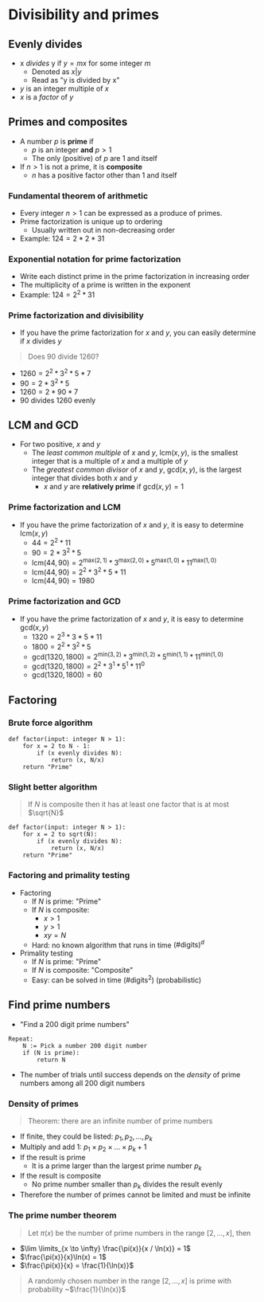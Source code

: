 # Divisibility and primes

## Evenly divides

- x *divides* y if $y = mx$ for some integer $m$
	- Denoted as $x \vert y$
	- Read as "y is divided by x"
- $y$ is an integer multiple of $x$
- $x$ is a *factor* of $y$

## Primes and composites

- A number $p$ is **prime** if
	- $p$ is an integer **and** $p > 1$
	- The only (positive) of $p$ are 1 and itself
- If $n > 1$ is not a prime, it is **composite**
	- $n$ has a positive factor other than 1 and itself

### Fundamental theorem of arithmetic

- Every integer $n > 1$ can be expressed as a produce of primes.
- Prime factorization is unique up to ordering
	- Usually written out in non-decreasing order
- Example: $124 = 2 * 2 * 31$

### Exponential notation for prime factorization

- Write each distinct prime in the prime factorization in increasing order
- The multiplicity of a prime is written in the exponent
- Example: $124 = 2^{2} * 31$

### Prime factorization and divisibility

- If you have the prime factorization for $x$ and $y$, you can easily determine if $x$ divides $y$

> Does $90$ divide $1260$?

- $1260 = 2^{2} * 3^{2} * 5 * 7$
- $90 = 2 * 3^{2} * 5$
- $1260 = 2 * 90 * 7$
- $90$ divides $1260$ evenly

## LCM and GCD

- For two positive, $x$ and $y$
	- The *least common multiple* of $x$ and $y$, $\text{lcm}(x, y)$, is the smallest integer that is a multiple of $x$ and a multiple of $y$
	- The *greatest common divisor* of $x$ and $y$, $\text{gcd}(x, y)$, is the largest integer that divides both $x$ and $y$
		- $x$ and $y$ are **relatively prime** if $\text{gcd}(x, y) = 1$

### Prime factorization and LCM

- If you have the prime factorization of $x$ and $y$, it is easy to determine $\text{lcm}(x, y)$
	- $44 = 2^{2} * 11$
	- $90 = 2 * 3^{2} * 5$
	- $\text{lcm}(44, 90) = 2^{\text{max}(2, 1)} * 3^{\text{max}(2, 0)} * 5^{\text{max}(1, 0)} * 11^{\text{max}(1, 0)}$
	- $\text{lcm}(44, 90) = 2^{2} * 3^{2} * 5 * 11$
	- $\text{lcm}(44, 90) = 1980$

### Prime factorization and GCD

- If you have the prime factorization of $x$ and $y$, it is easy to determine $\text{gcd}(x, y)$
	- $1320 = 2^{3} * 3 * 5 * 11$
	- $1800 = 2^{2} * 3^{2} * 5$
	- $\text{gcd}(1320, 1800) = 2^{\text{min}(3, 2)} * 3^{\text{min}(1, 2)} * 5^{\text{min}(1, 1)} * 11^{\text{min}(1, 0)}$
	- $\text{gcd}(1320, 1800) = 2^{2} * 3^{1} * 5^{1} * 11^{0}$
	- $\text{gcd}(1320, 1800) = 60$

## Factoring

### Brute force algorithm

```
def factor(input: integer N > 1):
	for x = 2 to N - 1:
		if (x evenly divides N):
			return (x, N/x)
	return "Prime"
```

### Slight better algorithm

> If $N$ is composite then it has at least one factor that is at most $\sqrt{N}$

```
def factor(input: integer N > 1):
	for x = 2 to sqrt(N):
		if (x evenly divides N):
			return (x, N/x)
	return "Prime"
```

### Factoring and primality testing

- Factoring
	- If $N$ is prime: "Prime"
	- If $N$ is composite:
		- $x > 1$
		- $y > 1$
		- $xy = N$
	- Hard: no known algorithm that runs in time $\text{(\# digits)}^{d}$
- Primality testing
	- If $N$ is prime: "Prime"
	- If $N$ is composite: "Composite"
	- Easy: can be solved in time $(\text{\# digits}^{2})$ (probabilistic)

## Find prime numbers

- "Find a 200 digit prime numbers"

```
Repeat:
	N := Pick a number 200 digit number
	if (N is prime):
		return N
```

- The number of trials until success depends on the *density* of prime numbers among all 200 digit numbers

### Density of primes

> Theorem: there are an infinite number of prime numbers

- If finite, they could be listed: $p_{1},\, p_{2},\, \dots,\, p_{k}$
- Multiply and add 1: $p_{1} \times p_{2} \times \dots \times p_{k} + 1$
- If the result is prime
	- It is a prime larger than the largest prime number $p_{k}$
- If the result is composite
	- No prime number smaller than $p_{k}$ divides the result evenly
- Therefore the number of primes cannot be limited and must be infinite

### The prime number theorem

> Let $\pi(x)$ be the number of prime numbers in the range $[2,\, \dots ,\, x]$, then 

- $\lim \limits_{x \to \infty} \frac{\pi(x)}{x / \ln(x)} = 1$
- $\frac{\pi(x)}{x}\ln(x) = 1$
- $\frac{\pi(x)}{x} = \frac{1}{\ln(x)}$

> A randomly chosen number in the range $[2,\, \dots,\, x]$ is prime with probability ~$\frac{1}{\ln(x)}$